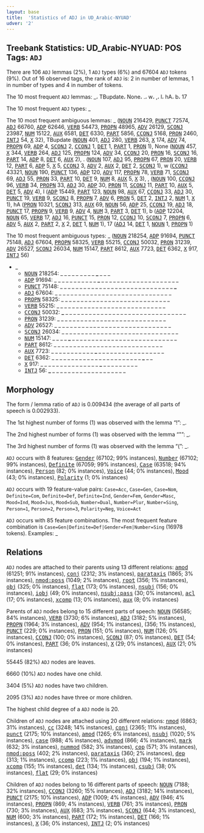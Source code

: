 ```yaml
---
layout: base
title:  'Statistics of ADJ in UD_Arabic-NYUAD'
udver: '2'
---
```


## Treebank Statistics: UD_Arabic-NYUAD: POS Tags: `ADJ`

There are 106 `ADJ` lemmas (2%), 1 `ADJ` types (6%) and 67604 `ADJ` tokens (9%).
Out of 16 observed tags, the rank of `ADJ` is: 2 in number of lemmas, 1 in number of types and 4 in number of tokens.

The 10 most frequent `ADJ` lemmas: _، TBupdate، None، .، w، ,، l، hA، b، 17

The 10 most frequent `ADJ` types:  _

The 10 most frequent ambiguous lemmas: _ (<tt><a href="ar_nyuad-pos-NOUN.html">NOUN</a></tt> 216429, <tt><a href="ar_nyuad-pos-PUNCT.html">PUNCT</a></tt> 72574, <tt><a href="ar_nyuad-pos-ADJ.html">ADJ</a></tt> 66760, <tt><a href="ar_nyuad-pos-ADP.html">ADP</a></tt> 62646, <tt><a href="ar_nyuad-pos-VERB.html">VERB</a></tt> 54473, <tt><a href="ar_nyuad-pos-PROPN.html">PROPN</a></tt> 48965, <tt><a href="ar_nyuad-pos-ADV.html">ADV</a></tt> 26129, <tt><a href="ar_nyuad-pos-SCONJ.html">SCONJ</a></tt> 23987, <tt><a href="ar_nyuad-pos-NUM.html">NUM</a></tt> 15122, <tt><a href="ar_nyuad-pos-AUX.html">AUX</a></tt> 6581, <tt><a href="ar_nyuad-pos-DET.html">DET</a></tt> 6330, <tt><a href="ar_nyuad-pos-PART.html">PART</a></tt> 5856, <tt><a href="ar_nyuad-pos-CCONJ.html">CCONJ</a></tt> 5168, <tt><a href="ar_nyuad-pos-PRON.html">PRON</a></tt> 2460, <tt><a href="ar_nyuad-pos-INTJ.html">INTJ</a></tt> 54, <tt><a href="ar_nyuad-pos-X.html">X</a></tt> 32), TBupdate (<tt><a href="ar_nyuad-pos-NOUN.html">NOUN</a></tt> 401, <tt><a href="ar_nyuad-pos-ADJ.html">ADJ</a></tt> 280, <tt><a href="ar_nyuad-pos-VERB.html">VERB</a></tt> 263, <tt><a href="ar_nyuad-pos-X.html">X</a></tt> 174, <tt><a href="ar_nyuad-pos-ADV.html">ADV</a></tt> 74, <tt><a href="ar_nyuad-pos-PROPN.html">PROPN</a></tt> 69, <tt><a href="ar_nyuad-pos-ADP.html">ADP</a></tt> 4, <tt><a href="ar_nyuad-pos-SCONJ.html">SCONJ</a></tt> 2, <tt><a href="ar_nyuad-pos-CCONJ.html">CCONJ</a></tt> 1, <tt><a href="ar_nyuad-pos-DET.html">DET</a></tt> 1, <tt><a href="ar_nyuad-pos-PART.html">PART</a></tt> 1, <tt><a href="ar_nyuad-pos-PRON.html">PRON</a></tt> 1), None (<tt><a href="ar_nyuad-pos-NOUN.html">NOUN</a></tt> 457, <tt><a href="ar_nyuad-pos-X.html">X</a></tt> 344, <tt><a href="ar_nyuad-pos-VERB.html">VERB</a></tt> 264, <tt><a href="ar_nyuad-pos-ADJ.html">ADJ</a></tt> 125, <tt><a href="ar_nyuad-pos-PROPN.html">PROPN</a></tt> 124, <tt><a href="ar_nyuad-pos-ADV.html">ADV</a></tt> 34, <tt><a href="ar_nyuad-pos-CCONJ.html">CCONJ</a></tt> 20, <tt><a href="ar_nyuad-pos-PRON.html">PRON</a></tt> 16, <tt><a href="ar_nyuad-pos-SCONJ.html">SCONJ</a></tt> 16, <tt><a href="ar_nyuad-pos-PART.html">PART</a></tt> 14, <tt><a href="ar_nyuad-pos-ADP.html">ADP</a></tt> 8, <tt><a href="ar_nyuad-pos-DET.html">DET</a></tt> 6, <tt><a href="ar_nyuad-pos-AUX.html">AUX</a></tt> 2), . (<tt><a href="ar_nyuad-pos-NOUN.html">NOUN</a></tt> 107, <tt><a href="ar_nyuad-pos-ADJ.html">ADJ</a></tt> 95, <tt><a href="ar_nyuad-pos-PROPN.html">PROPN</a></tt> 67, <tt><a href="ar_nyuad-pos-PRON.html">PRON</a></tt> 20, <tt><a href="ar_nyuad-pos-VERB.html">VERB</a></tt> 12, <tt><a href="ar_nyuad-pos-PART.html">PART</a></tt> 6, <tt><a href="ar_nyuad-pos-ADP.html">ADP</a></tt> 5, <tt><a href="ar_nyuad-pos-X.html">X</a></tt> 5, <tt><a href="ar_nyuad-pos-CCONJ.html">CCONJ</a></tt> 3, <tt><a href="ar_nyuad-pos-ADV.html">ADV</a></tt> 2, <tt><a href="ar_nyuad-pos-AUX.html">AUX</a></tt> 2, <tt><a href="ar_nyuad-pos-DET.html">DET</a></tt> 2, <tt><a href="ar_nyuad-pos-SCONJ.html">SCONJ</a></tt> 1), w (<tt><a href="ar_nyuad-pos-CCONJ.html">CCONJ</a></tt> 43321, <tt><a href="ar_nyuad-pos-NOUN.html">NOUN</a></tt> 190, <tt><a href="ar_nyuad-pos-PUNCT.html">PUNCT</a></tt> 136, <tt><a href="ar_nyuad-pos-ADP.html">ADP</a></tt> 120, <tt><a href="ar_nyuad-pos-ADV.html">ADV</a></tt> 117, <tt><a href="ar_nyuad-pos-PROPN.html">PROPN</a></tt> 78, <tt><a href="ar_nyuad-pos-VERB.html">VERB</a></tt> 71, <tt><a href="ar_nyuad-pos-SCONJ.html">SCONJ</a></tt> 69, <tt><a href="ar_nyuad-pos-ADJ.html">ADJ</a></tt> 55, <tt><a href="ar_nyuad-pos-PRON.html">PRON</a></tt> 33, <tt><a href="ar_nyuad-pos-PART.html">PART</a></tt> 10, <tt><a href="ar_nyuad-pos-DET.html">DET</a></tt> 9, <tt><a href="ar_nyuad-pos-NUM.html">NUM</a></tt> 8, <tt><a href="ar_nyuad-pos-AUX.html">AUX</a></tt> 5, <tt><a href="ar_nyuad-pos-X.html">X</a></tt> 3), , (<tt><a href="ar_nyuad-pos-NOUN.html">NOUN</a></tt> 100, <tt><a href="ar_nyuad-pos-CCONJ.html">CCONJ</a></tt> 96, <tt><a href="ar_nyuad-pos-VERB.html">VERB</a></tt> 34, <tt><a href="ar_nyuad-pos-PROPN.html">PROPN</a></tt> 33, <tt><a href="ar_nyuad-pos-ADJ.html">ADJ</a></tt> 30, <tt><a href="ar_nyuad-pos-ADP.html">ADP</a></tt> 30, <tt><a href="ar_nyuad-pos-PRON.html">PRON</a></tt> 11, <tt><a href="ar_nyuad-pos-SCONJ.html">SCONJ</a></tt> 11, <tt><a href="ar_nyuad-pos-PART.html">PART</a></tt> 10, <tt><a href="ar_nyuad-pos-AUX.html">AUX</a></tt> 5, <tt><a href="ar_nyuad-pos-DET.html">DET</a></tt> 5, <tt><a href="ar_nyuad-pos-ADV.html">ADV</a></tt> 4), l (<tt><a href="ar_nyuad-pos-ADP.html">ADP</a></tt> 15449, <tt><a href="ar_nyuad-pos-PART.html">PART</a></tt> 123, <tt><a href="ar_nyuad-pos-NOUN.html">NOUN</a></tt> 98, <tt><a href="ar_nyuad-pos-AUX.html">AUX</a></tt> 67, <tt><a href="ar_nyuad-pos-CCONJ.html">CCONJ</a></tt> 33, <tt><a href="ar_nyuad-pos-ADJ.html">ADJ</a></tt> 30, <tt><a href="ar_nyuad-pos-PUNCT.html">PUNCT</a></tt> 19, <tt><a href="ar_nyuad-pos-VERB.html">VERB</a></tt> 9, <tt><a href="ar_nyuad-pos-SCONJ.html">SCONJ</a></tt> 8, <tt><a href="ar_nyuad-pos-PROPN.html">PROPN</a></tt> 7, <tt><a href="ar_nyuad-pos-ADV.html">ADV</a></tt> 6, <tt><a href="ar_nyuad-pos-PRON.html">PRON</a></tt> 5, <tt><a href="ar_nyuad-pos-DET.html">DET</a></tt> 2, <tt><a href="ar_nyuad-pos-INTJ.html">INTJ</a></tt> 2, <tt><a href="ar_nyuad-pos-NUM.html">NUM</a></tt> 1, <tt><a href="ar_nyuad-pos-X.html">X</a></tt> 1), hA (<tt><a href="ar_nyuad-pos-PRON.html">PRON</a></tt> 10321, <tt><a href="ar_nyuad-pos-SCONJ.html">SCONJ</a></tt> 313, <tt><a href="ar_nyuad-pos-AUX.html">AUX</a></tt> 69, <tt><a href="ar_nyuad-pos-NOUN.html">NOUN</a></tt> 56, <tt><a href="ar_nyuad-pos-ADP.html">ADP</a></tt> 25, <tt><a href="ar_nyuad-pos-CCONJ.html">CCONJ</a></tt> 19, <tt><a href="ar_nyuad-pos-ADJ.html">ADJ</a></tt> 18, <tt><a href="ar_nyuad-pos-PUNCT.html">PUNCT</a></tt> 17, <tt><a href="ar_nyuad-pos-PROPN.html">PROPN</a></tt> 9, <tt><a href="ar_nyuad-pos-VERB.html">VERB</a></tt> 9, <tt><a href="ar_nyuad-pos-ADV.html">ADV</a></tt> 4, <tt><a href="ar_nyuad-pos-NUM.html">NUM</a></tt> 3, <tt><a href="ar_nyuad-pos-PART.html">PART</a></tt> 3, <tt><a href="ar_nyuad-pos-DET.html">DET</a></tt> 1), b (<tt><a href="ar_nyuad-pos-ADP.html">ADP</a></tt> 12204, <tt><a href="ar_nyuad-pos-NOUN.html">NOUN</a></tt> 65, <tt><a href="ar_nyuad-pos-VERB.html">VERB</a></tt> 17, <tt><a href="ar_nyuad-pos-ADJ.html">ADJ</a></tt> 16, <tt><a href="ar_nyuad-pos-PUNCT.html">PUNCT</a></tt> 15, <tt><a href="ar_nyuad-pos-PRON.html">PRON</a></tt> 12, <tt><a href="ar_nyuad-pos-CCONJ.html">CCONJ</a></tt> 10, <tt><a href="ar_nyuad-pos-SCONJ.html">SCONJ</a></tt> 7, <tt><a href="ar_nyuad-pos-PROPN.html">PROPN</a></tt> 6, <tt><a href="ar_nyuad-pos-ADV.html">ADV</a></tt> 5, <tt><a href="ar_nyuad-pos-AUX.html">AUX</a></tt> 2, <tt><a href="ar_nyuad-pos-PART.html">PART</a></tt> 2, <tt><a href="ar_nyuad-pos-X.html">X</a></tt> 2, <tt><a href="ar_nyuad-pos-DET.html">DET</a></tt> 1, <tt><a href="ar_nyuad-pos-NUM.html">NUM</a></tt> 1), 17 (<tt><a href="ar_nyuad-pos-ADJ.html">ADJ</a></tt> 14, <tt><a href="ar_nyuad-pos-DET.html">DET</a></tt> 1, <tt><a href="ar_nyuad-pos-NOUN.html">NOUN</a></tt> 1, <tt><a href="ar_nyuad-pos-PROPN.html">PROPN</a></tt> 1)

The 10 most frequent ambiguous types:  _ (<tt><a href="ar_nyuad-pos-NOUN.html">NOUN</a></tt> 218254, <tt><a href="ar_nyuad-pos-ADP.html">ADP</a></tt> 91694, <tt><a href="ar_nyuad-pos-PUNCT.html">PUNCT</a></tt> 75148, <tt><a href="ar_nyuad-pos-ADJ.html">ADJ</a></tt> 67604, <tt><a href="ar_nyuad-pos-PROPN.html">PROPN</a></tt> 58325, <tt><a href="ar_nyuad-pos-VERB.html">VERB</a></tt> 55215, <tt><a href="ar_nyuad-pos-CCONJ.html">CCONJ</a></tt> 50032, <tt><a href="ar_nyuad-pos-PRON.html">PRON</a></tt> 31239, <tt><a href="ar_nyuad-pos-ADV.html">ADV</a></tt> 26527, <tt><a href="ar_nyuad-pos-SCONJ.html">SCONJ</a></tt> 26034, <tt><a href="ar_nyuad-pos-NUM.html">NUM</a></tt> 15147, <tt><a href="ar_nyuad-pos-PART.html">PART</a></tt> 8612, <tt><a href="ar_nyuad-pos-AUX.html">AUX</a></tt> 7723, <tt><a href="ar_nyuad-pos-DET.html">DET</a></tt> 6362, <tt><a href="ar_nyuad-pos-X.html">X</a></tt> 917, <tt><a href="ar_nyuad-pos-INTJ.html">INTJ</a></tt> 56)


* _
  * <tt><a href="ar_nyuad-pos-NOUN.html">NOUN</a></tt> 218254: _ _ <b>_</b> _ _ _ <b>_</b> _ _ _ _ <b>_</b> _ _ _
  * <tt><a href="ar_nyuad-pos-ADP.html">ADP</a></tt> 91694: _ _ _ _ _ _ _ _ _ _ _ <b>_</b> _ _ _ _ _ _ _ _ _ _ _ _ _ _ _ _ _ _ _ _
  * <tt><a href="ar_nyuad-pos-PUNCT.html">PUNCT</a></tt> 75148: _ _ _ _ _ _ _ _ _ _ _ _ _ _ _ _ _ _ _ _ _ _ _ _ _ _ _ _ _ <b>_</b>
  * <tt><a href="ar_nyuad-pos-ADJ.html">ADJ</a></tt> 67604: _ _ _ _ _ _ _ _ _ _ _ _ _ _ _ _ _ _ _ _ _ _ _ _ _ <b>_</b> _ _ _ _ <b>_</b> _
  * <tt><a href="ar_nyuad-pos-PROPN.html">PROPN</a></tt> 58325: _ _ _ _ _ _ <b>_</b> <b>_</b> _ _ _ _ _ _ _ _ _ _ _ _ _ _ _ _ _ _ _ _ _ _
  * <tt><a href="ar_nyuad-pos-VERB.html">VERB</a></tt> 55215: _ <b>_</b> _ _ _ _ _ _ _ _ _ _ _ _ _ _ _ _ _ <b>_</b> _ _ _ _ _ _ _ _ _ _
  * <tt><a href="ar_nyuad-pos-CCONJ.html">CCONJ</a></tt> 50032: <b>_</b> _ _ _ _ _ _ _ _ _ _ _ _ _ _ _ _ _ _ _ _ _ _ _ _ _ _ _ _ _ _ _
  * <tt><a href="ar_nyuad-pos-PRON.html">PRON</a></tt> 31239: _ _ _ _ _ _ _ _ _ _ _ _ _ <b>_</b> _ _ _ _ _ _ _ _ _ _ <b>_</b> _ _ _ _ _
  * <tt><a href="ar_nyuad-pos-ADV.html">ADV</a></tt> 26527: _ _ _ _ _ _ _ _ _ _ <b>_</b> _ _ _ _ _ _ _ <b>_</b> _ _ _ _ _ _ _ _ _ _ _ _ _
  * <tt><a href="ar_nyuad-pos-SCONJ.html">SCONJ</a></tt> 26034: _ _ _ _ _ _ _ _ _ _ _ _ _ _ _ _ _ _ _ <b>_</b> _ _ _ _ _ _ <b>_</b> _ _ _ _ _
  * <tt><a href="ar_nyuad-pos-NUM.html">NUM</a></tt> 15147: _ _ _ _ <b>_</b> _ _ _ _ _ _ _ _ _ _ _ _ _ _ _ _ _ _ _ _ _ _ _ _ _ _ _
  * <tt><a href="ar_nyuad-pos-PART.html">PART</a></tt> 8612: _ _ _ _ _ _ _ _ _ _ _ _ _ _ _ _ _ _ <b>_</b> _ _ _ _ _ _ <b>_</b> _ _ _ _
  * <tt><a href="ar_nyuad-pos-AUX.html">AUX</a></tt> 7723: _ _ _ _ _ _ _ _ _ _ _ <b>_</b> _ _ _ _ _ _ _ _ _ _ _ _ _ _ _ _ _
  * <tt><a href="ar_nyuad-pos-DET.html">DET</a></tt> 6362: _ _ _ _ _ _ _ _ _ _ _ _ _ _ _ _ _ _ _ _ _ _ _ <b>_</b> _ _
  * <tt><a href="ar_nyuad-pos-X.html">X</a></tt> 917: _ _ _ _ _ _ _ _ _ _ _ _ _ _ _ <b>_</b> _ _ _ _ _ _ _ _ _
  * <tt><a href="ar_nyuad-pos-INTJ.html">INTJ</a></tt> 56: <b>_</b> _ _ _ _ _ _ _ _ _ _ _ _ _ _ _ _ _ _ _

## Morphology

The form / lemma ratio of `ADJ` is 0.009434 (the average of all parts of speech is 0.002933).

The 1st highest number of forms (1) was observed with the lemma “!”: _.

The 2nd highest number of forms (1) was observed with the lemma “"”: _.

The 3rd highest number of forms (1) was observed with the lemma “(”: _.

`ADJ` occurs with 8 features: <tt><a href="ar_nyuad-feat-Gender.html">Gender</a></tt> (67102; 99% instances), <tt><a href="ar_nyuad-feat-Number.html">Number</a></tt> (67102; 99% instances), <tt><a href="ar_nyuad-feat-Definite.html">Definite</a></tt> (67059; 99% instances), <tt><a href="ar_nyuad-feat-Case.html">Case</a></tt> (63518; 94% instances), <tt><a href="ar_nyuad-feat-Person.html">Person</a></tt> (82; 0% instances), <tt><a href="ar_nyuad-feat-Voice.html">Voice</a></tt> (44; 0% instances), <tt><a href="ar_nyuad-feat-Mood.html">Mood</a></tt> (43; 0% instances), <tt><a href="ar_nyuad-feat-Polarity.html">Polarity</a></tt> (1; 0% instances)

`ADJ` occurs with 19 feature-value pairs: `Case=Acc`, `Case=Gen`, `Case=Nom`, `Definite=Com`, `Definite=Def`, `Definite=Ind`, `Gender=Fem`, `Gender=Masc`, `Mood=Ind`, `Mood=Jus`, `Mood=Sub`, `Number=Dual`, `Number=Plur`, `Number=Sing`, `Person=1`, `Person=2`, `Person=3`, `Polarity=Neg`, `Voice=Act`

`ADJ` occurs with 85 feature combinations.
The most frequent feature combination is `Case=Gen|Definite=Def|Gender=Fem|Number=Sing` (16978 tokens).
Examples: _


## Relations

`ADJ` nodes are attached to their parents using 13 different relations: <tt><a href="ar_nyuad-dep-amod.html">amod</a></tt> (61251; 91% instances), <tt><a href="ar_nyuad-dep-conj.html">conj</a></tt> (2312; 3% instances), <tt><a href="ar_nyuad-dep-parataxis.html">parataxis</a></tt> (1865; 3% instances), <tt><a href="ar_nyuad-dep-nmod-poss.html">nmod:poss</a></tt> (1049; 2% instances), <tt><a href="ar_nyuad-dep-root.html">root</a></tt> (356; 1% instances), <tt><a href="ar_nyuad-dep-obj.html">obj</a></tt> (325; 0% instances), <tt><a href="ar_nyuad-dep-flat.html">flat</a></tt> (173; 0% instances), <tt><a href="ar_nyuad-dep-nsubj.html">nsubj</a></tt> (156; 0% instances), <tt><a href="ar_nyuad-dep-iobj.html">iobj</a></tt> (49; 0% instances), <tt><a href="ar_nyuad-dep-nsubj-pass.html">nsubj:pass</a></tt> (30; 0% instances), <tt><a href="ar_nyuad-dep-acl.html">acl</a></tt> (17; 0% instances), <tt><a href="ar_nyuad-dep-xcomp.html">xcomp</a></tt> (13; 0% instances), <tt><a href="ar_nyuad-dep-aux.html">aux</a></tt> (8; 0% instances)

Parents of `ADJ` nodes belong to 15 different parts of speech: <tt><a href="ar_nyuad-pos-NOUN.html">NOUN</a></tt> (56585; 84% instances), <tt><a href="ar_nyuad-pos-VERB.html">VERB</a></tt> (3730; 6% instances), <tt><a href="ar_nyuad-pos-ADJ.html">ADJ</a></tt> (3182; 5% instances), <tt><a href="ar_nyuad-pos-PROPN.html">PROPN</a></tt> (1964; 3% instances), <tt><a href="ar_nyuad-pos-ADV.html">ADV</a></tt> (954; 1% instances),  (356; 1% instances), <tt><a href="ar_nyuad-pos-PUNCT.html">PUNCT</a></tt> (229; 0% instances), <tt><a href="ar_nyuad-pos-PRON.html">PRON</a></tt> (151; 0% instances), <tt><a href="ar_nyuad-pos-NUM.html">NUM</a></tt> (126; 0% instances), <tt><a href="ar_nyuad-pos-CCONJ.html">CCONJ</a></tt> (100; 0% instances), <tt><a href="ar_nyuad-pos-SCONJ.html">SCONJ</a></tt> (87; 0% instances), <tt><a href="ar_nyuad-pos-DET.html">DET</a></tt> (54; 0% instances), <tt><a href="ar_nyuad-pos-PART.html">PART</a></tt> (36; 0% instances), <tt><a href="ar_nyuad-pos-X.html">X</a></tt> (29; 0% instances), <tt><a href="ar_nyuad-pos-AUX.html">AUX</a></tt> (21; 0% instances)

55445 (82%) `ADJ` nodes are leaves.

6660 (10%) `ADJ` nodes have one child.

3404 (5%) `ADJ` nodes have two children.

2095 (3%) `ADJ` nodes have three or more children.

The highest child degree of a `ADJ` node is 20.

Children of `ADJ` nodes are attached using 20 different relations: <tt><a href="ar_nyuad-dep-nmod.html">nmod</a></tt> (6863; 31% instances), <tt><a href="ar_nyuad-dep-cc.html">cc</a></tt> (3248; 14% instances), <tt><a href="ar_nyuad-dep-conj.html">conj</a></tt> (2365; 11% instances), <tt><a href="ar_nyuad-dep-punct.html">punct</a></tt> (2175; 10% instances), <tt><a href="ar_nyuad-dep-amod.html">amod</a></tt> (1265; 6% instances), <tt><a href="ar_nyuad-dep-nsubj.html">nsubj</a></tt> (1020; 5% instances), <tt><a href="ar_nyuad-dep-case.html">case</a></tt> (988; 4% instances), <tt><a href="ar_nyuad-dep-advmod.html">advmod</a></tt> (866; 4% instances), <tt><a href="ar_nyuad-dep-mark.html">mark</a></tt> (632; 3% instances), <tt><a href="ar_nyuad-dep-nummod.html">nummod</a></tt> (582; 3% instances), <tt><a href="ar_nyuad-dep-cop.html">cop</a></tt> (571; 3% instances), <tt><a href="ar_nyuad-dep-nmod-poss.html">nmod:poss</a></tt> (402; 2% instances), <tt><a href="ar_nyuad-dep-parataxis.html">parataxis</a></tt> (360; 2% instances), <tt><a href="ar_nyuad-dep-dep.html">dep</a></tt> (313; 1% instances), <tt><a href="ar_nyuad-dep-ccomp.html">ccomp</a></tt> (223; 1% instances), <tt><a href="ar_nyuad-dep-obj.html">obj</a></tt> (194; 1% instances), <tt><a href="ar_nyuad-dep-xcomp.html">xcomp</a></tt> (155; 1% instances), <tt><a href="ar_nyuad-dep-det.html">det</a></tt> (134; 1% instances), <tt><a href="ar_nyuad-dep-csubj.html">csubj</a></tt> (38; 0% instances), <tt><a href="ar_nyuad-dep-flat.html">flat</a></tt> (29; 0% instances)

Children of `ADJ` nodes belong to 16 different parts of speech: <tt><a href="ar_nyuad-pos-NOUN.html">NOUN</a></tt> (7188; 32% instances), <tt><a href="ar_nyuad-pos-CCONJ.html">CCONJ</a></tt> (3260; 15% instances), <tt><a href="ar_nyuad-pos-ADJ.html">ADJ</a></tt> (3182; 14% instances), <tt><a href="ar_nyuad-pos-PUNCT.html">PUNCT</a></tt> (2175; 10% instances), <tt><a href="ar_nyuad-pos-ADP.html">ADP</a></tt> (1009; 4% instances), <tt><a href="ar_nyuad-pos-ADV.html">ADV</a></tt> (946; 4% instances), <tt><a href="ar_nyuad-pos-PROPN.html">PROPN</a></tt> (869; 4% instances), <tt><a href="ar_nyuad-pos-VERB.html">VERB</a></tt> (761; 3% instances), <tt><a href="ar_nyuad-pos-PRON.html">PRON</a></tt> (730; 3% instances), <tt><a href="ar_nyuad-pos-AUX.html">AUX</a></tt> (683; 3% instances), <tt><a href="ar_nyuad-pos-SCONJ.html">SCONJ</a></tt> (644; 3% instances), <tt><a href="ar_nyuad-pos-NUM.html">NUM</a></tt> (600; 3% instances), <tt><a href="ar_nyuad-pos-PART.html">PART</a></tt> (172; 1% instances), <tt><a href="ar_nyuad-pos-DET.html">DET</a></tt> (166; 1% instances), <tt><a href="ar_nyuad-pos-X.html">X</a></tt> (36; 0% instances), <tt><a href="ar_nyuad-pos-INTJ.html">INTJ</a></tt> (2; 0% instances)

